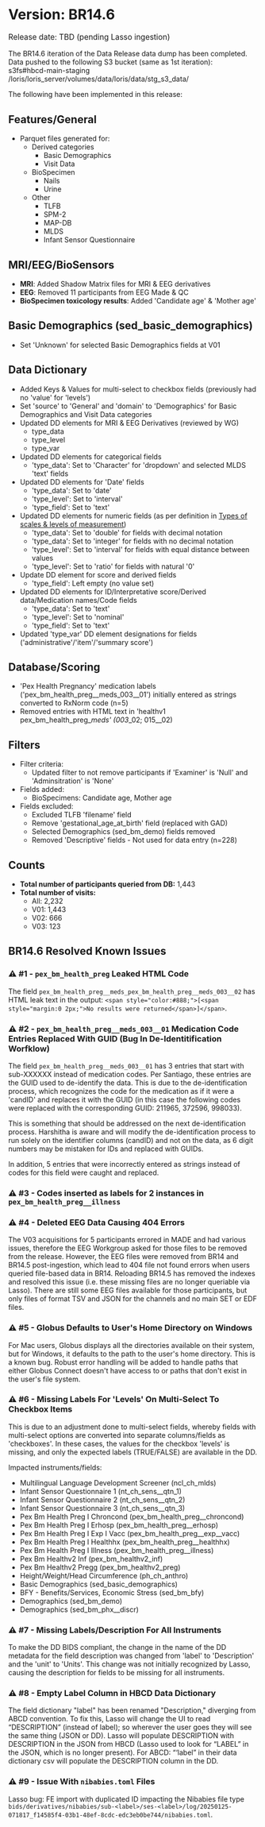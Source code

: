 # Version: BR14.6
<p style="font-size: 1.1em">Release date: TBD (pending Lasso ingestion)</p>

The BR14.6 iteration of the Data Release data dump has been completed. Data pushed to the following S3 bucket (same as 1st iteration):  
s3fs#hbcd-main-staging 	/loris/loris_server/volumes/data/loris/data/stg_s3_data/  

The following have been implemented in this release:  

## Features/General

* Parquet files generated for:  
  * Derived categories  
    * Basic Demographics  
    * Visit Data  
  * BioSpecimen  
    * Nails  
    * Urine  
  * Other  
    * TLFB  
    * SPM-2  
    * MAP-DB  
    * MLDS  
    * Infant Sensor Questionnaire
    
## MRI/EEG/BioSensors
* **MRI**: Added Shadow Matrix files for MRI & EEG derivatives  
* **EEG**: Removed 11 participants from EEG Made & QC  
* **BioSpecimen toxicology results**: Added 'Candidate age' & 'Mother age'

## Basic Demographics (sed_basic_demographics)
* Set 'Unknown' for selected Basic Demographics fields at V01  

## Data Dictionary
* Added Keys & Values for multi-select to checkbox fields (previously had no 'value' for 'levels')  
* Set 'source' to 'General' and 'domain' to 'Demographics' for Basic Demographics and Visit Data categories  
* Updated DD elements for MRI & EEG Derivatives (reviewed by WG)  
    * type_data  
    * type_level  
    * type_var  
* Updated DD elements for categorical fields  
    * 'type_data': Set to 'Character' for 'dropdown' and selected MLDS 'text' fields  
* Updated DD elements for 'Date' fields  
    * 'type_data': Set to 'date'  
    * 'type_level': Set to 'interval'  
    * 'type_field': Set to 'text'  
* Updated DD elements for numeric fields (as per definition in [Types of scales & levels of measurement](https://web.pdx.edu/~newsomj/pa551/lecture1.htm))  
    * 'type_data': Set to 'double' for fields with decimal notation  
    * 'type_data': Set to 'integer' for fields with no decimal notation  
    * 'type_level': Set to 'interval' for fields with equal distance between values  
    * 'type_level': Set to 'ratio' for fields with natural '0'  
* Update DD element for score and derived fields  
    * 'type_field': Left empty (no value set)  
* Updated DD elements for ID/Interpretative score/Derived data/Medication names/Code fields  
    * 'type_data': Set to 'text'  
    * 'type_level': Set to 'nominal'  
    * 'type_field': Set to 'text'  
* Updated 'type_var' DD element designations for fields ('administrative'/'item'/'summary score') 

## Database/Scoring
* 'Pex Health Pregnancy' medication labels ('pex_bm_health_preg__meds_003__01') initially entered as strings converted to RxNorm code (n=5)  
* Removed entries with HTML text in 'healthv1 pex_bm_health_preg_*meds' (003*_02; 015__02)  

## Filters  
* Filter criteria:  
    * Updated filter to not remove participants if 'Examiner' is 'Null' and  'Adminsitration' is 'None'  
* Fields added:  
    * BioSpecimens: Candidate age, Mother age  
* Fields excluded:  
    * Excluded TLFB 'filename' field  
    * Remove 'gestational_age_at_birth' field (replaced with GAD)  
    * Selected Demographics (sed_bm_demo) fields removed  
    * Removed 'Descriptive' fields - Not used for data entry (n=228)

## Counts
* **Total number of participants queried from DB:** 1,443
* **Total number of visits:**   
    - All: 2,232
    - V01: 1,443
    - V02: 666
    - V03: 123

## BR14.6 Resolved Known Issues
### ⚠️ #1 - `pex_bm_health_preg` Leaked HTML Code
The field `pex_bm_health_preg__meds_pex_bm_health_preg__meds_003__02` has HTML leak text in the output: `<span style="color:#888;">[<span style="margin:0 2px;">No results were returned</span>]</span>`. 

### ⚠️ #2 - `pex_bm_health_preg__meds_003__01` Medication Code Entries Replaced With GUID (Bug In De-Identitification Worfklow)
The field `pex_bm_health_preg__meds_003__01` has 3 entries that start with sub-XXXXXX instead of medication codes. Per Santiago, these entries are the GUID used to de-identify the data. This is due to the de-identification process, which recognizes the code for the medication as if it were a 'candID' and replaces it with the GUID (in this case the following codes were replaced with the corresponding GUID: 211965, 372596, 998033). 

This is something that should be addressed on the next de-identification process. Harshitha is aware and will modify the de-identification process to run solely on the identifier columns (candID) and not on the data, as 6 digit numbers may be mistaken for IDs and replaced with GUIDs. 

In addition, 5 entries that were incorrectly entered as strings instead of codes for this field were caught and replaced.

### ⚠️ #3 - Codes inserted as labels for 2 instances in `pex_bm_health_preg__illness`

### ⚠️ #4 - Deleted EEG Data Causing 404 Errors
The V03 acquisitions for 5 participants errored in MADE and had various issues, therefore the EEG Workgroup asked for those files to be removed from the release. However, the EEG files were removed from BR14 and BR14.5 post-ingestion, which lead to 404 file not found errors when users queried file-based data in BR14. Reloading BR14.5 has removed the indexes and resolved this issue (i.e. these missing files are no longer queriable via Lasso). There are still some EEG files available for those participants, but only files of format TSV and JSON for the channels and no main SET or EDF files. 

### ⚠️ #5 - Globus Defaults to User's Home Directory on Windows
For Mac users, Globus displays all the directories available on their system, but for Windows, it defaults to the path to the user's home directory. This is a known bug. Robust error handling will be added to handle paths that either Globus Connect doesn't have access to or paths that don't exist in the user's file system.

### ⚠️ #6 - Missing Labels For 'Levels' On Multi-Select To Checkbox Items
This is due to an adjustment done to multi-select fields, whereby fields with multi-select options are converted into separate columns/fields as 'checkboxes'. In these cases, the values for the checkbox 'levels' is missing, and only the expected labels (TRUE/FALSE) are available in the DD. 

Impacted instruments/fields:

* Multilingual Language Development Screener (ncl_ch_mlds)
* Infant Sensor Questionnaire 1 (nt_ch_sens__qtn_1)  
* Infant Sensor Questionnaire 2 (nt_ch_sens__qtn_2)  
* Infant Sensor Questionnaire 3 (nt_ch_sens__qtn_3)  
* Pex Bm Health Preg I Chroncond (pex_bm_health_preg__chroncond)  
* Pex Bm Health Preg I Erhosp (pex_bm_health_preg__erhosp)  
* Pex Bm Health Preg I Exp I Vacc (pex_bm_health_preg__exp__vacc)  
* Pex Bm Health Preg I Healthhx (pex_bm_health_preg__healthhx)  
* Pex Bm Health Preg I Illness (pex_bm_health_preg__illness)  
* Pex Bm Healthv2 Inf (pex_bm_healthv2_inf)  
* Pex Bm Healthv2 Pregg (pex_bm_healthv2_preg)  
* Height/Weight/Head Circumference (ph_ch_anthro)  
* Basic Demographics (sed_basic_demographics)  
* BFY - Benefits/Services, Economic Stress (sed_bm_bfy)  
* Demographics (sed_bm_demo)  
* Demographics (sed_bm_phx__discr)  

### ⚠️ #7 - Missing Labels/Description For All Instruments
To make the DD BIDS compliant, the change in the name of the DD metadata for the field description was changed from 'label' to 'Description' and the 'unit' to 'Units'. This change was not initially recognized by Lasso, causing the description for fields to be missing for all instruments. 

### ⚠️ #8 - Empty Label Column in HBCD Data Dictionary
The field dictionary "label" has been renamed "Description," diverging from ABCD convention. To fix this, Lasso will change the UI to read “DESCRIPTION” (instead of label); so wherever the user goes they will see the same thing (JSON or DD). Lasso will populate DESCRIPTION with DESCRIPTION in the JSON from HBCD (Lasso used to look for “LABEL” in the JSON, which is no longer present). For ABCD: “‘label” in their data dictionary csv will populate the DESCRIPTION column in the DD. 

### ⚠️ #9 - Issue With `nibabies.toml` Files
Lasso bug: FE import with duplicated ID impacting the Nibabies file type `bids/derivatives/nibabies/sub-<label>/ses-<label>/log/20250125-071817_f14585f4-03b1-48ef-8cdc-edc3eb0be744/nibabies.toml`.

